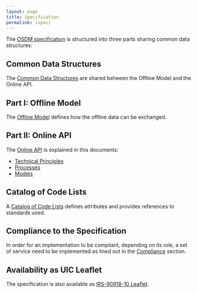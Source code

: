 ```yaml
---
layout: page
title: Specification
permalink: /spec/
---
```


The [OSDM specification](./) is structured into three parts sharing common
data structures:

## Common Data Structures

The  [Common Data Structures](./common-data-structures/) are shared between the
Offline Model and the Online API.

## Part I: Offline Model

The [Offline Model](./offline-model/) defines how the offline data can be exchanged.

## Part II: Online API

The [Online API](https://app.swaggerhub.com/apis-docs/schlpbch/uic-90918_10_osdm/1.0.0)
is explained in this documents:

- [Technical Principles](./technical-principles/)
- [Processes](./processes/)
- [Models](./models/)

## Catalog of Code Lists

A [Catalog of Code Lists](./catalog-of-code-lists/) defines attributes
and provides references to standards used.

## Compliance to the Specification

In order for an implementation to be compliant, depending on its role, a set of service need to be
implemented as lined out in the [Compliance](./compliance/) section.

## Availability as UIC Leaflet

The specification is also available as [IRS-90918-10 Leaflet](https://github.com/UnionInternationalCheminsdeFer/OSDM/blob/master/specification/v1.0.0/IRS-90918-10-v1.0.0.pdf).
